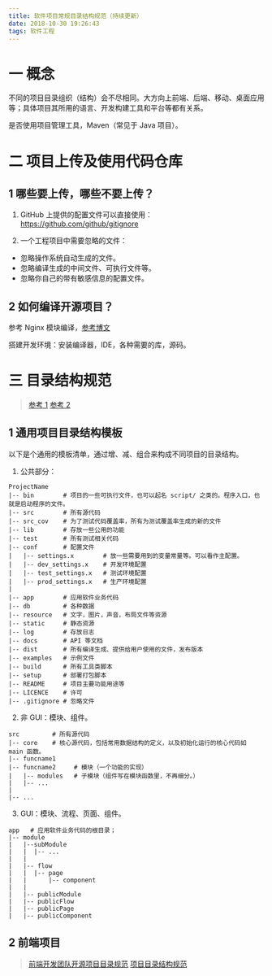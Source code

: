 ```yaml
---
title: 软件项目常规目录结构规范（持续更新）
date: 2018-10-30 19:26:43
tags: 软件工程
---
```

# 一 概念
不同的项目目录组织（结构）会不尽相同。大方向上前端、后端、移动、桌面应用等；具体项目其所用的语言、开发构建工具和平台等都有关系。

是否使用项目管理工具，Maven（常见于 Java 项目）。

# 二 项目上传及使用代码仓库
## 1 哪些要上传，哪些不要上传？
1. GitHub 上提供的配置文件可以直接使用：https://github.com/github/gitignore

2. 一个工程项目中需要忽略的文件：
- 忽略操作系统自动生成的文件。
- 忽略编译生成的中间文件、可执行文件等。
- 忽略你自己的带有敏感信息的配置文件。

## 2 如何编译开源项目？
参考 Nginx 模块编译，[参考博文](https://www.cnblogs.com/zolo/p/5857806.html?hmsr=toutiao.io&utm_medium=toutiao.io&utm_source=toutiao.io) 

搭建开发环境：安装编译器，IDE，各种需要的库，源码。
 
# 三 目录结构规范
> [参考 1](https://www.jianshu.com/p/75cf57e53451)
[参考 2](https://www.jianshu.com/p/a48594fb3a74)

## 1 通用项目目录结构模板
以下是个通用的模板清单，通过增、减、组合来构成不同项目的目录结构。

1. 公共部分：
```
ProjectName
|-- bin        # 项目的一些可执行文件，也可以起名 script/ 之类的。程序入口，也就是启动程序的文件。
|-- src        # 所有源代码
|-- src_cov    # 为了测试代码覆盖率，所有为测试覆盖率生成的新的文件
|-- lib        # 存放一些公用的功能
|-- test       # 所有测试相关代码
|-- conf       # 配置文件
|   |-- settings.x        # 放一些需要用到的变量常量等。可以看作主配置。
|   |-- dev_settings.x    # 开发环境配置
|   |-- test_settings.x   # 测试环境配置
|   |-- prod_settings.x   # 生产环境配置
|
|-- app        # 应用软件业务代码
|-- db         # 各种数据
|-- resource   # 文字，图片，声音，布局文件等资源
|-- static     # 静态资源
|-- log        # 存放日志
|-- docs       # API 等文档
|-- dist       # 所有编译生成、提供给用户使用的文件，发布版本
|-- examples   # 示例文件
|-- build      # 所有工具类脚本
|-- setup      # 部署打包脚本
|-- README     # 项目主要功能用途等
|-- LICENCE    # 许可
|-- .gitignore # 忽略文件
```

2. 非 GUI：模块、组件。
```
src         # 所有源代码
|-- core    # 核心源代码，包括常用数据结构的定义，以及初始化运行的核心代码如 main 函数。
|-- funcname1     
|-- funcname2     # 模块（一个功能的实现）
|   |-- modules   # 子模块（组件写在模块函数里，不再细分。）
|   |-- ...
|
|-- ...
```

3. GUI：模块、流程、页面、组件。
```
app   # 应用软件业务代码的根目录； 
|-- module
|   |--subModule
|   |  |-- ...
|   |
|   |-- flow
|   |  |-- page
|   |      |-- component
|   |
|   |-- publicModule
|   |-- publicFlow
|   |-- publicPage
|   |-- publicComponent
```

## 2 前端项目
> [前端开发团队开源项目目录规范](https://github.com/fex-team/styleguide/blob/master/project.md)
[项目目录结构规范 ](https://www.aliyun.com/jiaocheng/677065.html)

